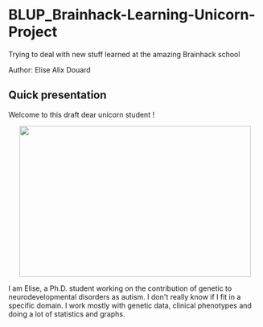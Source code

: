 # BLUP_Brainhack-Learning-Unicorn-Project
Trying to deal with new stuff learned at the amazing Brainhack school

Author: Elise Alix Douard

## Quick presentation

Welcome to this draft dear unicorn student ! 

<p align="center">
  <img width="460" height="300" src="https://media.giphy.com/media/CzQ9Kl1UIt8hG/giphy.gif">
</p>

I am Elise, a Ph.D. student working on the contribution of genetic to neurodevelopmental disorders as autism. I don't really know if I fit in a specific domain. I work mostly with genetic data, clinical phenotypes and doing a lot of statistics and graphs. 

